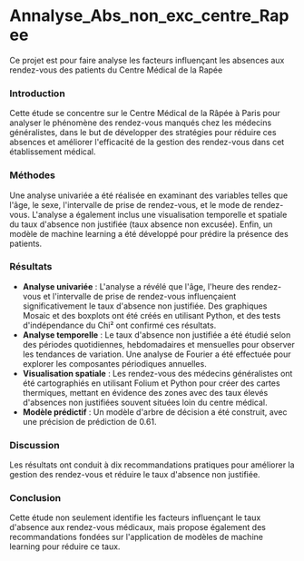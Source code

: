 # Annalyse_Abs_non_exc_centre_Rapee

Ce projet est pour faire analyse les facteurs influençant les absences aux rendez-vous des patients du Centre Médical de la Rapée

### Introduction
Cette étude se concentre sur le Centre Médical de la Râpée à Paris pour analyser le phénomène des rendez-vous manqués chez les médecins généralistes, dans le but de développer des stratégies pour réduire ces absences et améliorer l'efficacité de la gestion des rendez-vous dans cet établissement médical.

### Méthodes
Une analyse univariée a été réalisée en examinant des variables telles que l'âge, le sexe, l'intervalle de prise de rendez-vous, et le mode de rendez-vous. L'analyse a également inclus une visualisation temporelle et spatiale du taux d'absence non justifiée (taux absence non excusée). Enfin, un modèle de machine learning a été développé pour prédire la présence des patients.

### Résultats
- **Analyse univariée** : L'analyse a révélé que l'âge, l'heure des rendez-vous et l'intervalle de prise de rendez-vous influençaient significativement le taux d'absence non justifiée. Des graphiques Mosaic et des boxplots ont été créés en utilisant Python, et des tests d'indépendance du Chi² ont confirmé ces résultats.
- **Analyse temporelle** : Le taux d'absence non justifiée a été étudié selon des périodes quotidiennes, hebdomadaires et mensuelles pour observer les tendances de variation. Une analyse de Fourier a été effectuée pour explorer les composantes périodiques annuelles.
- **Visualisation spatiale** : Les rendez-vous des médecins généralistes ont été cartographiés en utilisant Folium et Python pour créer des cartes thermiques, mettant en évidence des zones avec des taux élevés d'absences non justifiées souvent situées loin du centre médical.
- **Modèle prédictif** : Un modèle d'arbre de décision a été construit, avec une précision de prédiction de 0.61.

### Discussion
Les résultats ont conduit à dix recommandations pratiques pour améliorer la gestion des rendez-vous et réduire le taux d'absence non justifiée.

### Conclusion
Cette étude non seulement identifie les facteurs influençant le taux d'absence aux rendez-vous médicaux, mais propose également des recommandations fondées sur l'application de modèles de machine learning pour réduire ce taux.
